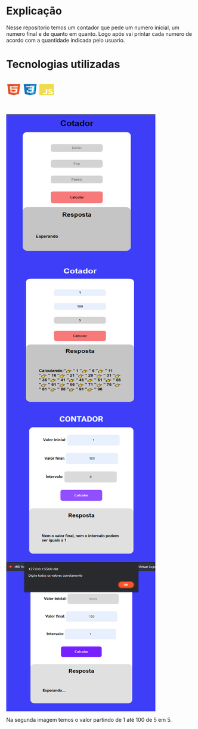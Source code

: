 # Explicação 

Nesse repositorio temos um contador que pede um numero inicial, um numero final e de quanto em quanto. Logo após vai printar cada numero de acordo com a quantidade indicada pelo usuario.

# Tecnologias utilizadas

 <div style="display: inline_block"><br>
  <img align="center" alt="Isra-HTML" height="30" width="40" src="https://raw.githubusercontent.com/devicons/devicon/master/icons/html5/html5-original.svg">
  <img align="center" alt="Isra-CSS" height="30" width="40" src="https://raw.githubusercontent.com/devicons/devicon/master/icons/css3/css3-original.svg">
 <img align="center" alt="Isra-Js" height="30" width="40" src="https://raw.githubusercontent.com/devicons/devicon/master/icons/javascript/javascript-plain.svg">
  </div>
<br>
<br>
<br>
<div display="flex">
  <img align="center" alt="Isra-Js" height="400" width="400" src="./source/Exemplo.png">
  <img align="center" alt="Isra-Js" height="400" width="400" src="./source/Exemplo2.png">
</div>
<div>
  <img align="center" alt="Isra-Js" height="400" width="400" src="./source/Exemplo3.png">
  <img align="center" alt="Isra-Js" height="400" width="400" src="./source/Exemplo4.png">
</div>

Na segunda imagem temos o valor partindo de 1 até 100 de 5 em 5.

